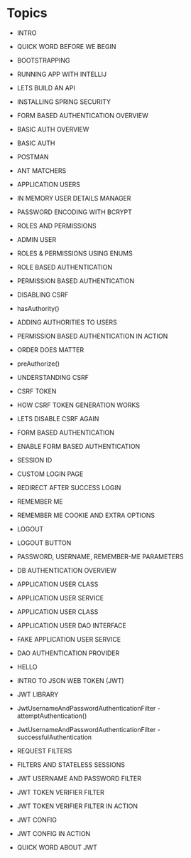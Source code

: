 # Topics

- INTRO

- QUICK WORD BEFORE WE BEGIN

- BOOTSTRAPPING

- RUNNING APP WITH INTELLIJ

- LETS BUILD AN API

- INSTALLING SPRING SECURITY

- FORM BASED AUTHENTICATION OVERVIEW

- BASIC AUTH OVERVIEW

- BASIC AUTH

- POSTMAN

- ANT MATCHERS

- APPLICATION USERS

- IN MEMORY USER DETAILS MANAGER

- PASSWORD ENCODING WITH BCRYPT

- ROLES AND PERMISSIONS

- ADMIN USER

- ROLES & PERMISSIONS USING ENUMS

- ROLE BASED AUTHENTICATION

- PERMISSION BASED AUTHENTICATION

- DISABLING CSRF

- hasAuthority()

- ADDING AUTHORITIES TO USERS

- PERMISSION BASED AUTHENTICATION IN ACTION

- ORDER DOES MATTER

- preAuthorize()

- UNDERSTANDING CSRF

- CSRF TOKEN

- HOW CSRF TOKEN GENERATION WORKS

- LETS DISABLE CSRF AGAIN

- FORM BASED AUTHENTICATION

- ENABLE FORM BASED AUTHENTICATION

- SESSION ID

- CUSTOM LOGIN PAGE

- REDIRECT AFTER SUCCESS LOGIN

- REMEMBER ME

- REMEMBER ME COOKIE AND EXTRA OPTIONS

- LOGOUT

- LOGOUT BUTTON

- PASSWORD, USERNAME, REMEMBER-ME  PARAMETERS

- DB AUTHENTICATION OVERVIEW

- APPLICATION USER CLASS

- APPLICATION USER SERVICE

- APPLICATION USER CLASS

- APPLICATION USER DAO INTERFACE

- FAKE APPLICATION USER SERVICE

- DAO AUTHENTICATION PROVIDER

- HELLO

- INTRO TO JSON WEB TOKEN (JWT)

- JWT LIBRARY

-  JwtUsernameAndPasswordAuthenticationFilter - attemptAuthentication()

- JwtUsernameAndPasswordAuthenticationFilter - successfulAuthentication

- REQUEST FILTERS

- FILTERS AND STATELESS SESSIONS

- JWT USERNAME AND PASSWORD FILTER

- JWT TOKEN VERIFIER FILTER

- JWT TOKEN VERIFIER FILTER IN ACTION

- JWT CONFIG

- JWT CONFIG IN ACTION

- QUICK WORD ABOUT JWT

